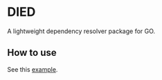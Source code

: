 # DIED

A lightweight dependency resolver package for GO.

## How to use

See this [example](examples/basic/basic.go).
